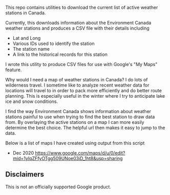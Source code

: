 This repo contains utilities to download the current list of active weather
stations in Canada.

Currently, this downloads information about the Environment Canada weather
stations and produces a CSV file with their details including
* Lat and Long
* Various IDs used to identify the station
* The station name
* A link to the historical records for this station

I wrote this utility to produce CSV files for use with Google's "My Maps" 
feature.

Why would I need a map of weather stations in Canada? 
I do lots of wilderness travel. I sometime like to analyze recent weather data
for locations will travel to in order to pack more efficiently and do better
route planning. This is especially useful in the winter where I try to
anticipate lake ice and snow conditions.

I find the way Environment Canada shows information about weather stations
painful to use when trying to find the best station to draw data from. By
overlaying the active stations on a map I can more easily determine the best
choice. The helpful url then makes it easy to jump to the data.

Below is a list of maps I have created using output from this script
* Dec 2020 https://www.google.com/maps/d/u/0/edit?mid=1yIqZFfyOTgg509UNoe03iD_1ht8&usp=sharing

## Disclaimers
This is not an officially supported Google product.